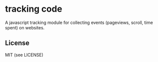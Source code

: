 # tracking code

A javascript tracking module for collecting events (pageviews, scroll, time spent) on websites.

## License

MIT (see LICENSE)
